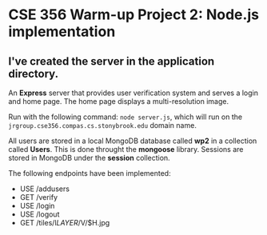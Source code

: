 #  CSE 356 Warm-up Project 2: Node.js implementation

## I've created the server in the **application** directory.  

An **Express** server that provides user verification system and serves a login and home page. The home page displays a multi-resolution image.

Run with the following command: `node server.js`, which will run on the `jrgroup.cse356.compas.cs.stonybrook.edu` domain name.

All users are stored in a local MongoDB database called **wp2** in a collection called **Users**. This is done throught the **mongoose** library. Sessions are stored in MongoDB under the **session** collection.

The following endpoints have been implemented:
- USE /addusers
- GET /verify
- USE /login
- USE /logout
- GET /tiles/l$LAYER/$V/$H.jpg

